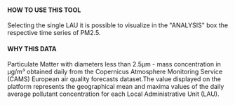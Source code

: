 #### HOW TO USE THIS TOOL
Selecting the single LAU it is possible to visualize in the "ANALYSIS" box the respective time series of PM2.5.

#### WHY THIS DATA
Particulate Matter with diameters less than 2.5µm - mass concentration in µg/m³ obtained daily from the Copernicus Atmosphere Monitoring Service (CAMS) European air quality forecasts dataset.The value displayed on the platform represents the geographical mean and maxima values of the daily average pollutant concentration for each Local Administrative Unit (LAU).



